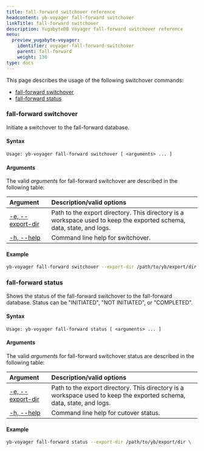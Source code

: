 ```yaml
---
title: fall-forward switchover reference
headcontent: yb-voyager fall-forward switchover
linkTitle: fall-forward switchover
description: YugabyteDB Voyager fall-forward switchover reference
menu:
  preview_yugabyte-voyager:
    identifier: voyager-fall-forward-switchover
    parent: fall-forward
    weight: 130
type: docs
---
```


This page describes the usage of the following switchover commands:

- [fall-forward switchover](#fall-forward-switchover)
- [fall-forward status](#fall-forward-status)

### fall-forward switchover

Initiate a switchover to the fall-forward database.

#### Syntax

```text
Usage: yb-voyager fall-forward switchover [ <arguments> ... ]
```

#### Arguments

The valid *arguments* for fall-forward switchover are described in the following table:

| Argument | Description/valid options |
| :------- | :------------------------ |
| [-e, --export-dir](#export-dir) <path> | Path to the export directory. This directory is a workspace used to keep the exported schema, data, state, and logs.|
| [-h, --help](#command-line-help) | Command line help for switchover. |

#### Example

```sh
yb-voyager fall-forward switchover --export-dir /path/to/yb/export/dir
```

### fall-forward status

Shows the status of the fall-forward switchover to the fall-forward database. Status can be "INITIATED", "NOT INITIATED", or "COMPLETED".

#### Syntax

```text
Usage: yb-voyager fall-forward status [ <arguments> ... ]
```

#### Arguments

The valid *arguments* for fall-forward switchover status are described in the following table:

| Argument | Description/valid options |
| :------- | :------------------------ |
| [-e, --export-dir](#export-dir) <path> | Path to the export directory. This directory is a workspace used to keep the exported schema, data, state, and logs.|
| [-h, --help](#command-line-help) | Command line help for cutover status. |

#### Example

```sh
yb-voyager fall-forward status --export-dir /path/to/yb/export/dir \
```
